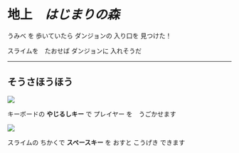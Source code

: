 # 地上　*はじまりの森*

うみべ を 歩いていたら ダンジョンの 入り口を 見つけた！

スライムを　たおせば ダンジョンに 入れそうだ


- - -

## そうさほうほう

![](hackforplay/setumei_idou.png)

キーボードの **やじるしキー** で プレイヤー を　うごかせます

![](hackforplay/setumei_kougeki.png)

スライムの ちかくで **スペースキー** を おすと こうげき できます

